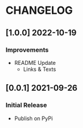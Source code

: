 # CHANGELOG

## [1.0.0] 2022-10-19
### Improvements

- README Update
  - Links & Texts 

## [0.0.1] 2021-09-26
### Initial Release

- Publish on PyPi
